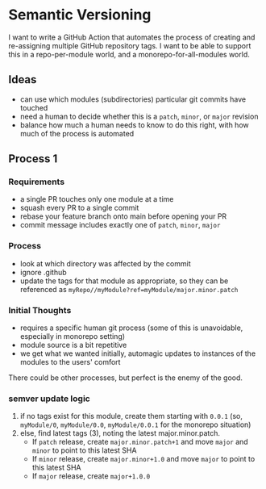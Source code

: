 # Semantic Versioning

I want to write a GitHub Action that automates the process of creating and re-assigning multiple GitHub repository tags.
I want to be able to support this in a repo-per-module world, and a monorepo-for-all-modules world.

## Ideas

- can use which modules (subdirectories) particular git commits have touched
- need a human to decide whether this is a `patch`, `minor`, or `major` revision
- balance how much a human needs to know to do this right, with how much of the process is automated

## Process 1

### Requirements

- a single PR touches only one module at a time
- squash every PR to a single commit
- rebase your feature branch onto main before opening your PR
- commit message includes exactly one of `patch`, `minor`, `major`

### Process

- look at which directory was affected by the commit
- ignore .github
- update the tags for that module as appropriate, so they can be referenced as `myRepo//myModule?ref=myModule/major.minor.patch`

### Initial Thoughts

- requires a specific human git process (some of this is unavoidable, especially in monorepo setting)
- module source is a bit repetitive
- we get what we wanted initially, automagic updates to instances of the modules to the users' comfort

There could be other processes, but perfect is the enemy of the good.

### semver update logic

1. if no tags exist for this module, create them starting with `0.0.1` (so, `myModule/0`, `myModule/0.0`, `myModule/0.0.1` for the monorepo situation)
2. else, find latest tags (3), noting the latest major.minor.patch.
    - If `patch` release, create `major.minor.patch+1` and move `major` and `minor` to point to this latest SHA
    - If `minor` release, create `major.minor+1.0` and move `major` to point to this latest SHA
    - If `major` release, create `major+1.0.0`

